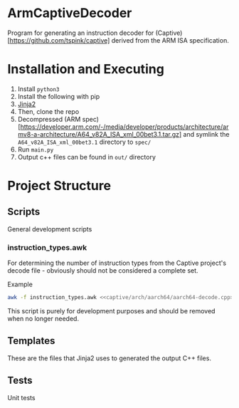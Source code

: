 # ArmCaptiveDecoder
Program for generating an instruction decoder for (Captive)[https://github.com/tspink/captive] derived from the ARM ISA specification.

# Installation and Executing 

1. Install `python3`
2. Install the following with pip
  1. [Jinja2](https://jinja.palletsprojects.com/en/2.11.x/intro/#installation)
3. Then, clone the repo
4. Decompressed (ARM spec)[https://developer.arm.com/-/media/developer/products/architecture/armv8-a-architecture/A64_v82A_ISA_xml_00bet3.1.tar.gz] and symlink the `A64_v82A_ISA_xml_00bet3.1` directory to `spec/`
5. Run `main.py` 
6. Output c++ files can be found in `out/` directory

# Project Structure

## Scripts

General development scripts

### instruction_types.awk
For determining the number of instruction types from the Captive project's decode file - obviously should not be considered a complete set. 

Example
```sh
awk -f instruction_types.awk <<captive/arch/aarch64/aarch64-decode.cpp>>
```

This script is purely for development purposes and should be removed when no longer needed.

## Templates

These are the files that Jinja2 uses to generated the output C++ files.

## Tests

Unit tests

